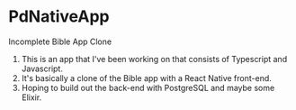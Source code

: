 # PdNativeApp

Incomplete Bible App Clone

1. This is an app that I've been working on that consists of Typescript and Javascript.
2. It's basically a clone of the Bible app with a React Native front-end.
3. Hoping to build out the back-end with PostgreSQL and maybe some Elixir.

